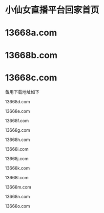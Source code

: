 # 小仙女直播平台回家首页


# 13668a.com

# 13668b.com

# 13668c.com


备用下载地址如下

13668d.com

13668e.com

13668f.com

13668g.com

13668h.com

13668i.com

13668j.com

13668k.com

13668l.com

13668m.com

13668n.com

13668o.com
